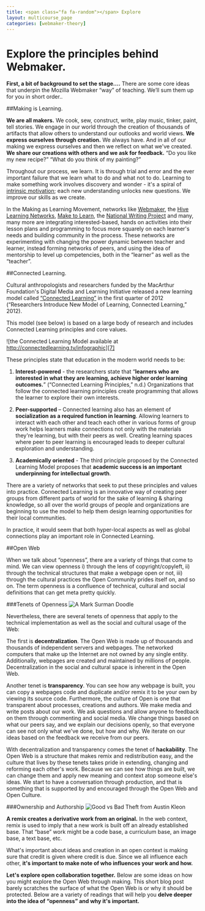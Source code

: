 ```yaml
---
title: <span class="fa fa-random"></span> Explore
layout: multicourse_page
categories: [webmaker-theory]
---
```


# Explore the principles behind Webmaker.

**First, a bit of background to set the stage....**
There are some core ideas that underpin the Mozilla Webmaker “way” of teaching. We’ll sum them up for you in short order..

##Making is Learning.

**We are all makers.** We cook, sew, construct, write, play music, tinker, paint, tell stories. We engage in our world through the creation of thousands of artifacts that allow others to understand our outlooks and world views. **We express ourselves through creation.** We always have. And in all of our making we express ourselves and then we reflect on what we've created. **We share our creations with others and we ask for feedback.** “Do you like my new recipe?” “What do you think of my painting?”

Throughout our process, we learn. It is through trial and error and the ever important failure that we learn what to do and what not to do. Learning to make something work involves discovery and wonder - it's a spiral of <a href="http://en.wikipedia.org/wiki/Motivation#Intrinsic_and_extrinsic_motivation">intrinsic motivation</a>; each new understanding unlocks new questions. We improve our skills as we create.

In the Making as Learning Movement, networks like <a href="http://webmaker.org">Webmaker</a>, the <a href="http://explorecreateshare.org">Hive Learning Networks</a>, <a href="https://twitter.com/make2learn">Make to Learn</a>, the <a href="http://digitalis.nwp.org">National Writing Project</a> and many, many more are integrating interested-based, hands on activities into their lesson plans and programming to focus more squarely on each learner's needs and building community in the process. These networks are experimenting with changing the power dynamic between teacher and learner, instead forming networks of peers, and using the idea of mentorship to level up competencies, both in the “learner” as well as the “teacher”.

##Connected Learning.

Cultural anthropologists and researchers funded by the MacArthur Foundation's Digital Media and Learning Initiative released a new learning model called <a href="http://dmlcentral.net/press/2012-02/researchers-introduce-new-model-learning-connected-learning-designed-‘mine-new-social">“Connected Learning”</a> in the first quarter of 2012 (“Researchers Introduce New Model of Learning, Connected Learning,” 2012). 

This model (see below) is based on a large body of research and includes Connected Learning principles and core values.

![the Connected Learning Model available at http://connectedlearning.tv/infographic][7]

These principles state that education in the modern world needs to be:

1. **Interest-powered** - the researchers state that “**learners who are interested in what they are learning, achieve higher order learning outcomes.**” (“Connected Learning Principles,” n.d.) Organizations that follow the connected learning principles create programming that allows the learner to explore their own interests.

2. **Peer-supported** – Connected learning also has an element of **socialization as a required function in learning**. Allowing learners to interact with each other and teach each other in various forms of group work helps learners make connections not only with the materials they're learning, but with their peers as well. Creating learning spaces where peer to peer learning is encouraged leads to deeper cultural exploration and understanding.

3. **Academically oriented** - The third principle proposed by the Connected Learning Model proposes that **academic success is an important underpinning for intellectual growth**.

There are a variety of networks that seek to put these principles and values into practice.  Connected Learning is an innovative way of creating peer groups from different parts of world for the sake of learning &amp; sharing knowledge, so all over the world groups of people and organizations are beginning to use the model to help them design learning opportunities for their local communities.

In practice, it would seem that both hyper-local aspects as well as global connections play an important role in Connected Learning.

##Open Web

When we talk about “openness”, there are a variety of things that come to mind. We can view openness i) through the lens of copyright/copyleft, ii) through the technical structures that make a webpage open or not, iii) through the cultural practices the Open Community prides itself on, and so on. The term openness is a confluence of technical, cultural and social definitions that can get meta pretty quickly.

###Tenets of Openness
![A Mark Surman Doodle][8]

Nevertheless, there are several tenets of openness that apply to the technical implementation as well as the social and cultural usage of the Web:

The first is **decentralization**. The Open Web is made up of thousands and thousands of independent servers and webpages. The networked computers that make up the Internet are not owned by any single entity. Additionally, webpages are created and maintained by millions of people. Decentralization in the social and cultural space is inherent in the Open Web.

Another tenet is **transparency**. You can see how any webpage is built, you can copy a webpages code and duplicate and/or remix it to be your own by viewing its source code. Furthermore, the culture of Open is one that transparent about processes, creations and authors. We make media and write posts about our work. We ask questions and allow anyone to feedback on them through commenting and social media. We change things based on what our peers say, and we explain our decisions openly, so that everyone can see not only what we've done, but how and why. We iterate on our ideas based on the feedback we receive from our peers.

With decentralization and transparency comes the tenet of **hackability**. The Open Web is a structure that makes remix and redistribution easy, and the culture that lives by these tenets takes pride in extending, changing and reforming each other's work. Because we can see how things are built, we can change them and apply new meaning and context atop someone else's ideas. We start to have a conversation through production, and that is something that is supported by and encouraged through the Open Web and Open Culture.

###Ownership and Authorship
![Good vs Bad Theft from Austin Kleon][9]

**A remix creates a derivative work from an original.** In the web context, remix is used to imply that a new work is built off an already established base. That “base” work might be a code base, a curriculum base, an image base, a text base, etc.

What's important about ideas and creation in an open context is making sure that credit is given where credit is due. Since we all influence each other, **it's important to make note of who influences your work and how.**

**Let's explore open collaboration together.** Below are some ideas on how you might explore the Open Web through making. This short blog post barely scratches the surface of what the Open Web is or why it should be protected. Below are a variety of readings that will help you **delve deeper into the idea of “openness” and why it's important.**

  [7]: http://connectedlearning.tv/sites/connectedlearning.tv/files/DG_Macarthur_r03-960_0.jpeg
  [8]: http://commonspace.files.wordpress.com/2010/06/open-web-1-of-1.jpg
  [9]: http://farm7.staticflickr.com/6215/6289302147_38e8035680_z.jpg
